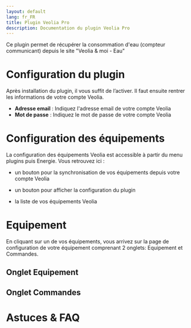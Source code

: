 ```yaml
---
layout: default
lang: fr_FR
title: Plugin Veolia Pro
description: Documentation du plugin Veolia Pro
---
```


Ce plugin permet de récupérer la consommation d'eau (compteur communicant) depuis le site "Veolia & moi - Eau"

Configuration du plugin 
=======================

Après installation du plugin, il vous suffit de l’activer. Il faut ensuite rentrer les informations de votre compte Veolia.

-   **Adresse email** : Indiquez l'adresse email de votre compte Veolia
-   **Mot de passe** : Indiquez le mot de passe de votre compte Veolia

Configuration des équipements 
=============================

La configuration des équipements Veolia est accessible à partir du menu plugins puis Energie. Vous retrouvez ici :

-   un bouton pour la synchronisation de vos équipements depuis votre compte Veolia

-   un bouton pour afficher la configuration du plugin

-   la liste de vos équipements Veolia

Equipement
==========

En cliquant sur un de vos équipements, vous arrivez sur la page de configuration de votre équipement comprenant 2 onglets: Equipement et
Commandes.

Onglet Equipement
-----------------

Onglet Commandes
----------------

Astuces & FAQ
=============
